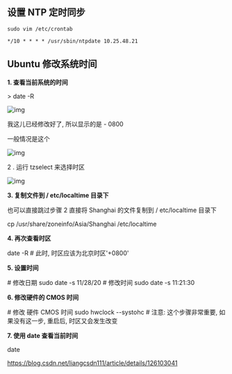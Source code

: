 ## 设置 NTP 定时同步


```
sudo vim /etc/crontab

*/10 * * * * /usr/sbin/ntpdate 10.25.48.21
```



## Ubuntu 修改系统时间



**1. 查看当前系统的时间**



\> date -R





![img](http://cdn.jayh.club/uPic/20201128111110572LtENxV.png)





我这儿已经修改好了, 所以显示的是 - 0800



一般情况是这个





![img](http://cdn.jayh.club/uPic/2020112811120847200gKtL.png)


2 . 运行 tzselect 来选择时区





 

![img](http://cdn.jayh.club/uPic/watermark,type_ZmFuZ3poZW5naGVpdGk,shadow_10,text_aHR0cHM6Ly9ibG9nLmNzZG4ubmV0L0RyZWFtaGFp,size_16,color_FFFFFF,t_70ygpL7n.png)





**3. 复制文件到 / etc/localtime 目录下**



也可以直接跳过步骤 2 直接将 Shanghai 的文件复制到 / etc/localtime 目录下



cp /usr/share/zoneinfo/Asia/Shanghai /etc/localtime



**4. 再次查看时区**



date -R
\# 此时, 时区应该为北京时区'+0800'



**5. 设置时间**



\# 修改日期
sudo date -s 11/28/20
\# 修改时间
sudo date -s 11:21:30



**6. 修改硬件的 CMOS 时间**



\# 修改 硬件 CMOS 时间
sudo hwclock --systohc
\# 注意: 这个步骤非常重要, 如果没有这一步, 重启后, 时区又会发生改变



**7. 使用 date 查看当前时间**

date





https://blog.csdn.net/liangcsdn111/article/details/126103041